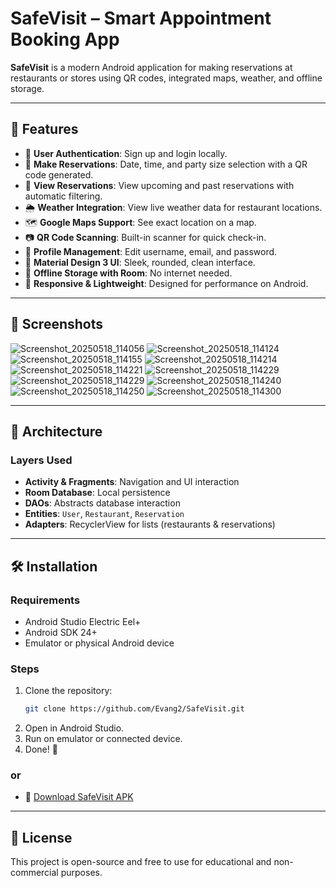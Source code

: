 # SafeVisit – Smart Appointment Booking App


**SafeVisit** is a modern Android application for making reservations at restaurants or stores using QR codes, integrated maps, weather, and offline storage.

---

## 🚀 Features

- 🔐 **User Authentication**: Sign up and login locally.
- 🧾 **Make Reservations**: Date, time, and party size selection with a QR code generated.
- 📆 **View Reservations**: View upcoming and past reservations with automatic filtering.
- 🌦️ **Weather Integration**: View live weather data for restaurant locations.
- 🗺️ **Google Maps Support**: See exact location on a map.
- 📷 **QR Code Scanning**: Built-in scanner for quick check-in.
- 🧑 **Profile Management**: Edit username, email, and password.
- 🌙 **Material Design 3 UI**: Sleek, rounded, clean interface.
- 💾 **Offline Storage with Room**: No internet needed.
- 📱 **Responsive & Lightweight**: Designed for performance on Android.

---

## 📸 Screenshots

 ![Screenshot_20250518_114056](https://github.com/user-attachments/assets/57c4b2d1-1c4d-4820-a401-867ee0a23b94)
 ![Screenshot_20250518_114124](https://github.com/user-attachments/assets/88be4eb7-c7a9-45b0-9c2d-4cd55c0c51f5)
 ![Screenshot_20250518_114155](https://github.com/user-attachments/assets/87d5885c-fbaf-4974-b31f-ee65ad9c5ae6)
 ![Screenshot_20250518_114214](https://github.com/user-attachments/assets/bbc0436e-1d31-41a1-9436-b878d2faa403)
 ![Screenshot_20250518_114221](https://github.com/user-attachments/assets/933a02fa-d3d9-48a9-83c6-2f1885f98925)
 ![Screenshot_20250518_114229](https://github.com/user-attachments/assets/2b626fab-4e46-4205-9161-675ad6909a06)
 ![Screenshot_20250518_114229](https://github.com/user-attachments/assets/1af069a8-8c40-4ca3-94db-c75430ac7750)
 ![Screenshot_20250518_114240](https://github.com/user-attachments/assets/dac2add0-8492-4d83-9c40-1dd414e79fc2)
 ![Screenshot_20250518_114250](https://github.com/user-attachments/assets/19e0e8d0-f442-4dc7-bdc4-911786551e8c)
 ![Screenshot_20250518_114300](https://github.com/user-attachments/assets/fa5f8e4c-7d0f-4061-8fe3-58bc8630b7b2)

---

## 🧩 Architecture

### Layers Used

- **Activity & Fragments**: Navigation and UI interaction
- **Room Database**: Local persistence
- **DAOs**: Abstracts database interaction
- **Entities**: `User`, `Restaurant`, `Reservation`
- **Adapters**: RecyclerView for lists (restaurants & reservations)

---

## 🛠️ Installation

### Requirements

- Android Studio Electric Eel+
- Android SDK 24+
- Emulator or physical Android device

### Steps

1. Clone the repository:
   ```bash
   git clone https://github.com/Evang2/SafeVisit.git
   ```
2. Open in Android Studio.
3. Run on emulator or connected device.
4. Done! 🎉

### or
- 📱 [Download SafeVisit APK](https://drive.google.com/file/d/1RvTp4ITrbZbnprvU590U40IpjAUcJDz5/view?usp=sharing)
---


## 📄 License

This project is open-source and free to use for educational and non-commercial purposes.

